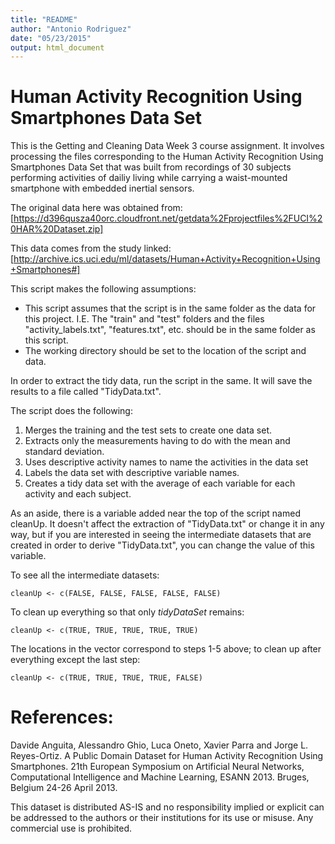 ```yaml
---
title: "README"
author: "Antonio Rodriguez"
date: "05/23/2015"
output: html_document
---
```


# Human Activity Recognition Using Smartphones Data Set

This is the Getting and Cleaning Data Week 3 course assignment. It involves processing the files corresponding to the Human Activity Recognition Using Smartphones Data Set that was built from recordings of 30 subjects performing activities of dailiy living while carrying a waist-mounted smartphone with embedded inertial sensors.

The original data here was obtained from:
[https://d396qusza40orc.cloudfront.net/getdata%2Fprojectfiles%2FUCI%20HAR%20Dataset.zip]

This data comes from the study linked:
[http://archive.ics.uci.edu/ml/datasets/Human+Activity+Recognition+Using+Smartphones#]

This script makes the following assumptions:

- This script assumes that the script is in the same folder as the data for this project. I.E. The "train" and "test" folders  and the files "activity_labels.txt", "features.txt", etc. should be in the same folder as this script.
- The working directory should be set to the location of the script and data.

In order to extract the tidy data, run the script in the same. It will save the results to a file called "TidyData.txt".

The script does the following:

  1. Merges the training and the test sets to create one data set.
  2. Extracts only the measurements having to do with the mean and standard deviation.
  3. Uses descriptive activity names to name the activities in the data set
  4. Labels the data set with descriptive variable names.
  5. Creates a tidy data set with the average of each variable for each activity and each subject.

As an aside, there is a variable added near the top of the script named cleanUp. It doesn't affect the extraction of "TidyData.txt" or change it in any way, but if you are interested in seeing the intermediate datasets that are created in order to derive "TidyData.txt", you can change the value of this variable.


To see all the intermediate datasets:
```
cleanUp <- c(FALSE, FALSE, FALSE, FALSE, FALSE)
```

To clean up everything so that only *tidyDataSet* remains:
```
cleanUp <- c(TRUE, TRUE, TRUE, TRUE, TRUE)
```

The locations in the vector correspond to steps 1-5 above; to clean up after everything except the last step:
```
cleanUp <- c(TRUE, TRUE, TRUE, TRUE, FALSE)
```


# References:

Davide Anguita, Alessandro Ghio, Luca Oneto, Xavier Parra and Jorge L. Reyes-Ortiz. A Public Domain Dataset for Human Activity Recognition Using Smartphones. 21th European Symposium on Artificial Neural Networks, Computational Intelligence and Machine Learning, ESANN 2013. Bruges, Belgium 24-26 April 2013. 

This dataset is distributed AS-IS and no responsibility implied or explicit can be addressed to the authors or their institutions for its use or misuse. Any commercial use is prohibited.